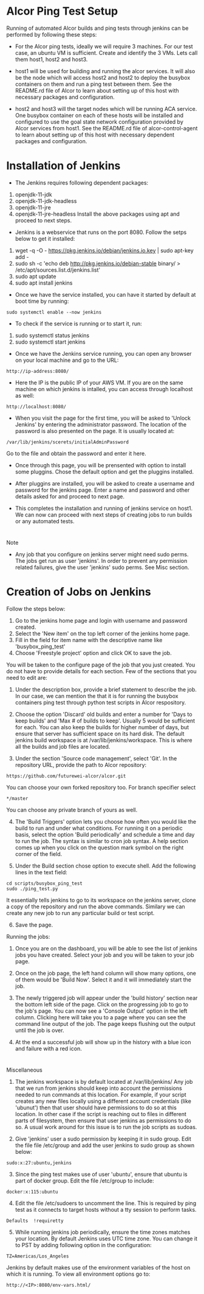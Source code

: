 # Alcor Ping Test Setup
Running of automated Alcor builds and ping tests through jenkins can be performed by following these steps:
* For the Alcor ping tests, ideally we will require 3 machines. For our test case, an ubuntu VM is sufficient. Create and identify the 3 VMs. Lets call them host1, host2 and host3.

* host1 will be used for building and running the alcor services. It will also be the node which will access host2 and host2 to deploy the busybox containers on them and run a ping test between them. See the README.rd file of Alcor to learn about setting up of this host with necessary packages and configuration.

* host2 and host3 will the target nodes which will be running ACA service. One busybox container on each of these hosts will be installed and configured to use the goal state network configuration provided by Alcor services from host1. See the README.rd file of alcor-control-agent to learn about setting up of this host with necessary dependent packages and configuration.

# Installation of Jenkins
* The Jenkins requires following dependent packages:
1. openjdk-11-jdk
2. openjdk-11-jdk-headless
3. openjdk-11-jre
4. openjdk-11-jre-headless
Install the above packages using apt and proceed to next steps.

* Jenkins is a webservice that runs on the port 8080. Follow the setps below to get it installed:
1. wget -q -O - https://pkg.jenkins.io/debian/jenkins.io.key | sudo apt-key add -
2. sudo sh -c 'echo deb http://pkg.jenkins.io/debian-stable binary/ > /etc/apt/sources.list.d/jenkins.list'
3. sudo apt update
4. sudo apt install jenkins

* Once we have the service installed, you can have it started by default at boot time by running:
```
sudo systemctl enable --now jenkins
```

* To check if the service is running or to start it, run:
1. sudo systemctl status jenkins
2. sudo systemctl start jenkins

* Once we have the Jenkins service running, you can open any browser on your local machine and go to the URL:
```
http://ip-address:8080/
```
* Here the IP is the public IP of your AWS VM. If you are on the same machine on which jenkins is intalled, you can access through localhost as well:
```
http://localhost:8080/
```

* When you visit the page for the first time, you will be asked to 'Unlock Jenkins' by entering the administrator password. The location of the password is also presented on the page. It is usually located at:
```
/var/lib/jenkins/scerets/initialAdminPassword
```
Go to the file and obtain the password and enter it here.

* Once through this page, you will be prensented with option to install some pluggins. Chose the default option and get the pluggins installed.

* After pluggins are installed, you will be asked to create a username and password for the jenkins page. Enter a name and password and other details asked for and proceed to next page.

* This completes the installation and running of jenkins service on host1. We can now can proceed with next steps of creating jobs to run builds or any automated tests.

#
Note
* Any job that you configure on jenkins server might need sudo perms. The jobs get run as user 'jenkins'. In order to prevent any permission related failures, give the user 'jenkins' sudo perms. See Misc section.

# Creation of Jobs on Jenkins
Follow the steps below:
1. Go to the jenkins home page and login with username and password created.
2. Select the 'New item' on the top left corner of the jenkins home page.
3. Fill in the field for item name with the descriptive name like 'busybox_ping_test'
4. Choose 'Freestyle project' option and click OK to save the job.

You will be taken to the configure page of the job that you just created. You do not have to provide details for each section. Few of the sections that you need to edit are:
1. Under the description box, provide a brief statement to describe the job. In our case, we can mention the that it is for running the busybox containers ping test through python test scripts in Alcor respository.

2. Choose the option 'Discard' old builds and enter a number for 'Days to keep builds' and 'Max # of builds to keep'. Usually 5 would be sufficient for each. You can also keep the builds for higher number of days, but ensure that server has sufficient space on its hard disk. The default jenkins build workspace is at /var/lib/jenkins/workspace. This is where all the builds and job files are located.

3. Under the section 'Source code management', select 'Git'. In the repository URL, provide the path to Alcor repository:
```
https://github.com/futurewei-alcor/alcor.git
```
You can choose your own forked repository too.
For branch specifier select
```
*/master
```
You can choose any private branch of yours as well.

4. The 'Build Triggers' option lets you choose how often you would like the build to run and under what conditions. For running it on a periodic basis, select the option 'Build periodically' and schedule a time and day to run the job. The syntax is similar to cron job syntax. A help section comes up when you click on the question mark symbol on the right corner of the field.

5. Under the Build section chose option to execute shell. Add the following lines in the text field:
```
cd scripts/busybox_ping_test
sudo ./ping_test.py
```

It essentially tells jenkins to go to its workspace on the jenkins server, clone a copy of the repository and run the above commands. Similary we can create any new job to run any particular build or test script. 

6. Save the page.


Running the jobs:
1. Once you are on the dashboard, you will be able to see the list of jenkins jobs you have created. Select your job and you will be taken to your job page. 

2. Once on the job page, the left hand column will show many options, one of them would be 'Build Now'. Select it and it will immediately start the job.

3. The newly triggered job will appear under the 'build history' section near the bottom left side of the page. Click on the progressing job to go to the job's page. You can now see a 'Console Output' option in the left column. Clicking here will take you to a page where you can see the command line output of the job. The page keeps flushing out the output until the job is over.

4. At the end a successful job will show up in the history with a blue icon and failure with a red icon. 


#
Miscellaneous
1. The jenkins workspace is by default located at /var/lib/jenkins/
Any job that we run from jenkins should keep into account the permissions needed to run commands at this location. For example, if your script creates any new files locally using a different account credentials (like 'ubunut') then that user should have permissions to do so at this location.
In other case if the script is reaching out to files in different parts of filesystem, then ensure that user jenkins as permissions to do so.
A usual work around for this issue is to run the job scripts as sudoas.

2. Give 'jenkins' user a sudo permission by keeping it in sudo group. Edit the file file /etc/group and add the user jenkins to sudo group as shown below:
```
sudo:x:27:ubuntu,jenkins
```

3. Since the ping test makes use of user 'ubuntu', ensure that ubuntu is part of docker group. Edit the file /etc/group to include:
```
docker:x:115:ubuntu
```

4. Edit the file /etc/sudoers to uncomment the line. This is required by ping test as it connects to target hosts without a tty session to perform tasks.
```
Defaults  !requiretty
```

5. While running jenkins job periodically, ensure the time zones matches your location. By default Jenkins uses UTC time zone. You can change it to PST by adding following option in the configuration:
```
TZ=Americas/Los_Angeles
```
Jenkins by default makes use of the environment variables of the host on which it is running. To view all environment options go to:
```
http://<IP>:8080/env-vars.html/
```

